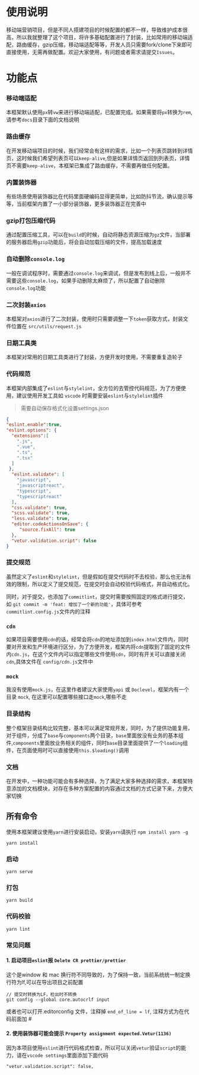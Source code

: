 
# 使用说明

移动端营销项目，但是不同人搭建项目的时候配置的都不一样，导致维护成本很高，所以我就整理了这个项目，将许多基础配置进行了封装，比如常用的移动端适配，路由缓存，gzip压缩，移动端适配等等，开发人员只需要fork/clone下来即可直接使用，无需再做配置。欢迎大家使用，有问题或者需求请提交`Issues`。

# 功能点

### 移动端适配

本框架默认使用`px`转`vw`来进行移动端适配，已配置完成。如果需要将`px`转换为`rem`,请参考`docs`目录下面的文档说明

### 路由缓存

在开发移动端项目的时候，我们经常会有这样的需求，比如一个列表页跳转到详情页，这时候我们希望列表页可以`keep-alive`,但是如果详情页返回到列表页，详情页不需要`keep-alive`，本框架已集成了路由缓存，不需要再做任何配置。

### 内置装饰器

有些场景使用装饰器比在代码里面硬编码显得更简单，比如防抖节流，确认提示等等，当前框架内置了一小部分装饰器，更多装饰器正在完善中

### gzip打包压缩代码

 通过配置压缩工具，可以在`build`的时候，自动将静态资源压缩为`gz`文件，当部署的服务器启用`gzip`功能后，将会自动加载压缩的文件，提高加载速度

### 自动删除`console.log`

 一般在调试程序时，需要通过`console.log`来调试，但是发布到线上后，一般并不需要这些`console.log`，如果手动删除太麻烦了，所以配置了自动删除`console.log`功能

### 二次封装`axios`

本框架对`axios`进行了二次封装，使用时只需要调整一下`token`获取方式，封装文件位置在 `src/utils/request.js`

### 日期工具类

本框架对常用的日期工具类进行了封装，方便开发时使用，不需要重复造轮子

### 代码规范

本框架内部集成了`eslint`与`stylelint`，全方位的去管控代码规范，为了方便使用，建议使用开发工具如 `vscode` 时需要安装`eslint`与`stylelint`插件
> 需要自动保存格式化设置settings.json

```json
{
"eslint.enable":true,
"eslint.options": {
  "extensions":[
    ".js",
    ".vue",
    ".ts",
    ".tsx"
  ]
 },
  "eslint.validate": [
    "javascript",
    "javascriptreact",
    "typescript",
    "typescriptreact"
  ],
  "css.validate": true,
  "scss.validate": true,
  "less.validate": true,
  "editor.codeActionsOnSave": {
     "source.fixAll": true
  },
  "vetur.validation.script": false
}

```

### 提交规范

虽然定义了`eslint`和`stylelint`，但是假如在提交代码时不去校验，那么也无法有效的限制，所以定义了提交规范，在提交时会自动校验代码格式，并自动格式化。

同时，对于提交，也添加了`commitlint`，提交时需要按照固定的格式进行提交，如 `git commit -m 'feat: 增加了一个新的功能'`，具体可参考`commitlint.config.js`文件内的注释

### `cdn`

如果项目需要使用`cdn`的话，经常会将`cdn`的地址添加到`index.html`文件内，同时要对开发和生产环境进行区分，为了方便开发，框架内将`cdn`提取到了固定的文件内`cdn.js`，在这个文件内可以指定哪些文件使用`cdn`，同时有开关可以直接关闭`cdn`,具体文件在 `config/cdn.js`文件中

### `mock`

我没有使用`mock.js`，在这里作者建议大家使用`yapi` 或 `Doclevel`，框架内有一个目录 `mock`, 在这里可以配置哪些接口走`mock`,哪些不走

### 目录结构

  整个框架目录结构比较完整，基本可以满足常规开发，同时，为了提供功能复用，对于组件，分成了`base`与`components`两个目录，`base`里面放没有业务的基本组件,`components`里面放业务相关的组件，同时`base`目录里面提供了一个`loading`组件，在页面使用时可以直接使用`this.$loading()`调用

### 文档

在开发中，一种功能可能会有多种选择，为了满足大家多种选择的需求，本框架特意添加的文档模块，对存在多种方案配置的内容通过文档的方式记录下来，方便大家切换

## 所有命令

使用本框架建议使用`yarn`进行安装启动，安装`yarn`请执行 `npm install yarn -g`

``` 安装
yarn install
```

### 启动

```
yarn serve
```

### 打包

```
yarn build
```

### 代码校验

```
yarn lint
```

### 常见问题

#### 1. 启动项目`eslint`报 `Delete CR prettier/prettier`

这个是window 和 mac 换行符不同导致的，为了保持一致，当前系统统一制定换行符为lf,可以在导出项目之前配置

```shell
// 提交时转换为LF，检出时不转换
git config --global core.autocrlf input
```

或者也可以打开.editorconfig 文件，注释掉  `end_of_line = lf`, 注释方式为在代码前面加 #

#### 2. 使用装饰器可能会提示 `Property assignment expected.Vetur(1136)`

因为本项目使用`eslint`进行代码格式检查，所以可以关闭`vetur`验证`script`的能力，请在`vscode settings`里面添加下面代码

```shell
"vetur.validation.script": false,
```
